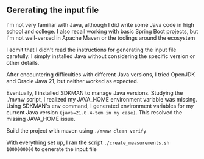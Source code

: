 ## Gererating the input file

I'm not very familiar with Java, although I did write some Java code in high school and college. I also recall working with basic Spring Boot projects, but I'm not well-versed in Apache Maven or the toolings around the ecosystem

I admit that I didn't read the instructions for generating the input file carefully. I simply installed Java without considering the specific version or other details.

After encountering difficulties with different Java versions, I tried OpenJDK and Oracle Java 21, but neither worked as expected.

Eventually, I installed SDKMAN to manage Java versions. Studying the ./mvnw script, I realized my JAVA_HOME environment variable was missing. Using SDKMAN's env command, I generated environment variables for my current Java version `(java=21.0.4-tem in my case)`. This resolved the missing JAVA_HOME issue.

Build the project with maven using `./mvnw clean verify`

With everything set up, I ran the script `./create_measurements.sh 1000000000` to generate the input file

